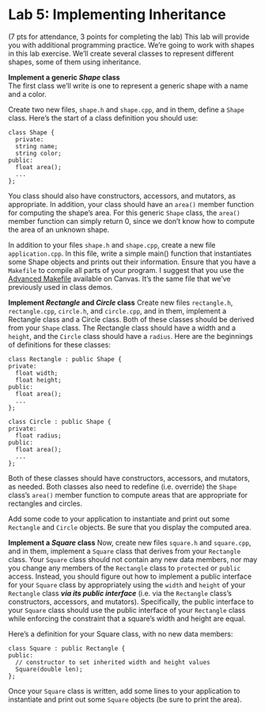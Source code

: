 # Lab 5: Implementing Inheritance
(7 pts for attendance, 3 points for completing the lab)
This lab will provide you with additional programming practice. We’re going to work with
shapes in this lab exercise. We’ll create several classes to represent different shapes,
some of them using inheritance.

**Implement a generic ***Shape*** class** <br/>
The first class we’ll write is one to represent a generic shape with a name and a color.

Create two new files, ```shape.h``` and ```shape.cpp```, and in them, define a ```Shape``` class.
Here’s the start of a class definition you should use:
```
class Shape {
  private:
  string name;
  string color;
public:
  float area();
  ...
};
```

You class should also have constructors, accessors, and mutators, as appropriate. In
addition, your class should have an ```area()``` member function for computing the shape’s
area. For this generic ```Shape``` class, the ```area()``` member function can simply return 0,
since we don’t know how to compute the area of an unknown shape.

In addition to your files ```shape.h``` and ```shape.cpp```, create a new file
```application.cpp```. In this file, write a simple main() function that instantiates some
Shape objects and prints out their information. Ensure that you have a ```Makefile``` to
compile all parts of your program. I suggest that you use the [Advanced Makefile](https://web.engr.oregonstate.edu/~goinsj/resources/general/C++/Makefile)
available on Canvas. It’s the same file that we’ve previously used in class demos.

**Implement ***Rectangle*** and ***Circle*** class**
Create new files ```rectangle.h```, ```rectangle.cpp```, ```circle.h```, and ```circle.cpp```, and
in them, implement a Rectangle class and a Circle class. Both of these classes
should be derived from your ```Shape``` class. The Rectangle class should have a width
and a ```height```, and the ```Circle``` class should have a ```radius```. Here are the beginnings
of definitions for these classes:

```
class Rectangle : public Shape {
private:
  float width;
  float height;
public:
  float area();
  ...
};

class Circle : public Shape {
private:
  float radius;
public:
  float area();
  ...
};
```
Both of these classes should have constructors, accessors, and mutators, as needed.
Both classes also need to redefine (i.e. override) the ```Shape``` class’s ```area()``` member
function to compute areas that are appropriate for rectangles and circles.

Add some code to your application to instantiate and print out some ```Rectangle``` and
```Circle``` objects. Be sure that you display the computed area.

**Implement a ***Square*** class**
Now, create new files ```square.h``` and ```square.cpp```, and in them, implement a ```Square```
class that derives from your ```Rectangle``` class. Your ```Square``` class should not contain
any new data members, nor may you change any members of the ```Rectangle``` class to
```protected``` or ```public``` access. Instead, you should figure out how to implement a
public interface for your ```Square``` class by appropriately using the ```width``` and ```height``` of
your ```Rectangle``` class ***via its public interface*** (i.e. via the ```Rectangle``` class’s
constructors, accessors, and mutators). Specifically, the public interface to your
```Square``` class should use the public interface of your ```Rectangle``` class while enforcing
the constraint that a square’s width and height are equal.

Here’s a definition for your Square class, with no new data members:
```
class Square : public Rectangle {
public:
  // constructor to set inherited width and height values
  Square(double len);
};
```

Once your ```Square``` class is written, add some lines to your application to instantiate and
print out some ```Square``` objects (be sure to print the area).

